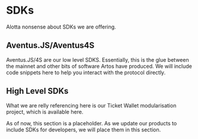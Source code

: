 # SDKs

Alotta nonsense about SDKs we are offering.

## Aventus.JS/Aventus4S

Aventus.JS/4S are our low level SDKS. Essentially, this is the glue between the mainnet and other bits of software Artos have produced. We will include code snippets here to help you interact with the protocol directly.

## High Level SDKs

What we are relly referencing here is our Ticket Wallet modularisation project, which is available here.

<aside class="notice">
As of now, this section is a placeholder. As we update our products to include SDKs for developers, we will place them in this section.
</aside>
